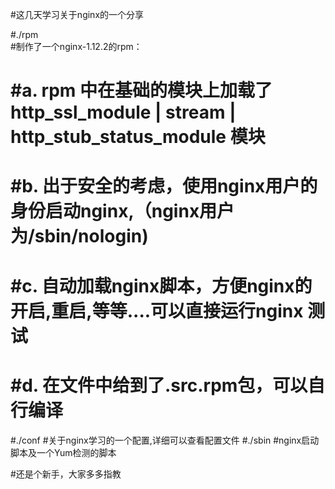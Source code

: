 #这几天学习关于nginx的一个分享

#./rpm  
#制作了一个nginx-1.12.2的rpm：
 # #a. rpm 中在基础的模块上加载了http_ssl_module | stream | http_stub_status_module 模块
 # #b. 出于安全的考虑，使用nginx用户的身份启动nginx,（nginx用户为/sbin/nologin)
 # #c. 自动加载nginx脚本，方便nginx的开启,重启,等等....可以直接运行nginx 测试
 # #d. 在文件中给到了.src.rpm包，可以自行编译
#./conf
#关于nginx学习的一个配置,详细可以查看配置文件
#./sbin
#nginx启动脚本及一个Yum检测的脚本

#还是个新手，大家多多指教
